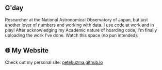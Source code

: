 ## G'day

<!--
**PeteKuzma/PeteKuzma** is a ✨ _special_ ✨ repository because its `README.md` (this file) appears on your GitHub profile.

Here are some ideas to get you started:

- 🔭 I’m currently working on ...
- 🌱 I’m currently learning ...
- 👯 I’m looking to collaborate on ...
- 🤔 I’m looking for help with ...
- 💬 Ask me about ...
- 📫 How to reach me: ...
- 😄 Pronouns: ...
- ⚡ Fun fact: ...
-->
Researcher at the National Astronomical Observatory of Japan, but just another lover of numbers and working with data. I use code at work and in play! After acknowledging my Academic nature of hoarding code, I'm finally uploading the work I've done. Watch this space (no pun intended).

## 🌐 My Website
Check out my personal site: [petekuzma.github.io](https://petekuzma.github.io)
